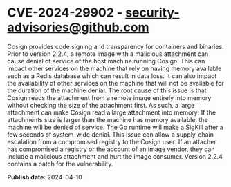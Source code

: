 # CVE-2024-29902 - security-advisories@github.com

Cosign provides code signing and transparency for containers and binaries. Prior to version 2.2.4, a remote image with a malicious attachment can cause denial of service of the host machine running Cosign. This can impact other services on the machine that rely on having memory available such as a Redis database which can result in data loss. It can also impact the availability of other services on the machine that will not be available for the duration of the machine denial. The root cause of this issue is that Cosign reads the attachment from a remote image entirely into memory without checking the size of the attachment first. As such, a large attachment can make Cosign read a large attachment into memory; If the attachments size is larger than the machine has memory available, the machine will be denied of service. The Go runtime will make a SigKill after a few seconds of system-wide denial. This issue can allow a supply-chain escalation from a compromised registry to the Cosign user: If an attacher has compromised a registry or the account of an image vendor, they can include a malicious attachment and hurt the image consumer. Version 2.2.4 contains a patch for the vulnerability.

**Publish date:** 2024-04-10
